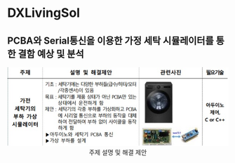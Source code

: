 # DXLivingSol
## PCBA와 Serial통신을 이용한 가정 세탁 시뮬레이터를 통한 결함 예상 및 분석<br>
<p align="center">
  <img src="topic.jpg" alt="주제설명 및 해결 제안"><br>
  주제 설명 및 해결 제안
</p><br>
